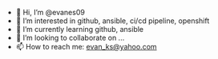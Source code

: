 - 👋 Hi, I’m @evanes09
- 👀 I’m interested in github, ansible, ci/cd pipeline, openshift
- 🌱 I’m currently learning github, ansible
- 💞️ I’m looking to collaborate on ...
- 📫 How to reach me: evan_ks@yahoo.com

<!---
evanes09/evanes09 is a ✨ special ✨ repository because its `README.md` (this file) appears on your GitHub profile.
You can click the Preview link to take a look at your changes.
--->
